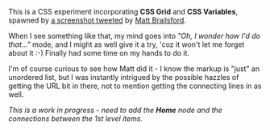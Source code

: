 This is a CSS experiment incorporating **CSS Grid** and **CSS Variables**,
spawned by [a screenshot tweeted](https://twitter.com/mattbrailsford/status/867378544770502661)
by [Matt Brailsford](https://twitter.com/mattbrailsford/).

When I see something like that, my mind goes into *"Oh, I wonder how I'd do that..."* mode, and I might as well
give it a try, 'coz it won't let me forget about it :-) Finally had some time on my hands to do it.

I'm of course curious to see how Matt did it - I know the markup is "just" an unordered list, but I was instantly intrigued by the
possible hazzles of getting the URL bit in there, not to mention getting the connecting lines in as well.

*This is a work in progress - need to add the **Home** node and the connections between the 1st level items.*
